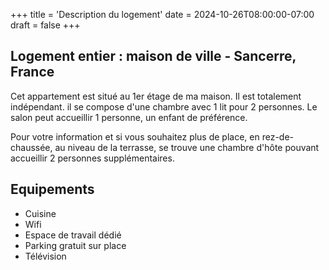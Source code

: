 +++
title = 'Description du logement'
date = 2024-10-26T08:00:00-07:00
draft = false
+++

## Logement entier : maison de ville - Sancerre, France

Cet appartement est situé au 1er étage de ma maison. Il est totalement indépendant. il se compose d'une chambre avec 1 lit pour 2 personnes. Le salon peut accueillir 1 personne, un enfant de préférence.

Pour votre information et si vous souhaitez plus de place, en rez-de-chaussée, au niveau de la terrasse, se trouve une chambre d'hôte pouvant accueillir 2 personnes supplémentaires.

## Equipements

- Cuisine
- Wifi
- Espace de travail dédié
- Parking gratuit sur place
- Télévision

